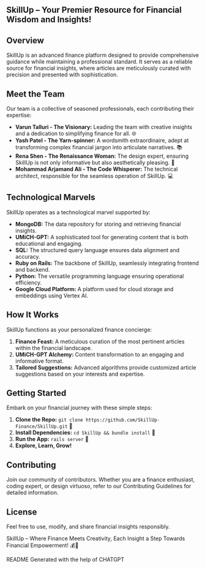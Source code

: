 ## SkillUp – Your Premier Resource for Financial Wisdom and Insights!

## Overview
SkillUp is an advanced finance platform designed to provide comprehensive guidance while maintaining a professional standard. It serves as a reliable source for financial insights, where articles are meticulously curated with precision and presented with sophistication.

## Meet the Team
Our team is a collective of seasoned professionals, each contributing their expertise:

- **Varun Talluri - The Visionary:** Leading the team with creative insights and a dedication to simplifying finance for all. 🌐
- **Yash Patel - The Yarn-spinner:** A wordsmith extraordinaire, adept at transforming complex financial jargon into articulate narratives. 📚
- **Rena Shen - The Renaissance Woman:** The design expert, ensuring SkillUp is not only informative but also aesthetically pleasing. 🎨
- **Mohammad Arjamand Ali - The Code Whisperer:** The technical architect, responsible for the seamless operation of SkillUp. 💻

## Technological Marvels
SkillUp operates as a technological marvel supported by:

- **MongoDB:** The data repository for storing and retrieving financial insights.
- **UMiCH-GPT:** A sophisticated tool for generating content that is both educational and engaging.
- **SQL:** The structured query language ensures data alignment and accuracy.
- **Ruby on Rails:** The backbone of SkillUp, seamlessly integrating frontend and backend.
- **Python:** The versatile programming language ensuring operational efficiency.
- **Google Cloud Platform:** A platform used for cloud storage and embeddings using Vertex AI.

## How It Works
SkillUp functions as your personalized finance concierge:

1. **Finance Feast:** A meticulous curation of the most pertinent articles within the financial landscape.
2. **UMiCH-GPT Alchemy:** Content transformation to an engaging and informative format.
3. **Tailored Suggestions:** Advanced algorithms provide customized article suggestions based on your interests and expertise.

## Getting Started
Embark on your financial journey with these simple steps:

1. **Clone the Repo:** `git clone https://github.com/SkillUp-Finance/SkillUp.git` 🚀
2. **Install Dependencies:** `cd SkillUp && bundle install` 🔧
3. **Run the App:** `rails server` 🚂
4. **Explore, Learn, Grow!**

## Contributing
Join our community of contributors. Whether you are a finance enthusiast, coding expert, or design virtuoso, refer to our Contributing Guidelines for detailed information.

## License
Feel free to use, modify, and share financial insights responsibly.

SkillUp – Where Finance Meets Creativity, Each Insight a Step Towards Financial Empowerment! 💰📖

README Generated with the help of CHATGPT
